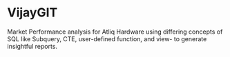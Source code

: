 # VijayGIT
Market Performance analysis for Atliq Hardware using differing concepts of SQL like Subquery, CTE, user-defined function, and view- to generate insightful reports.
